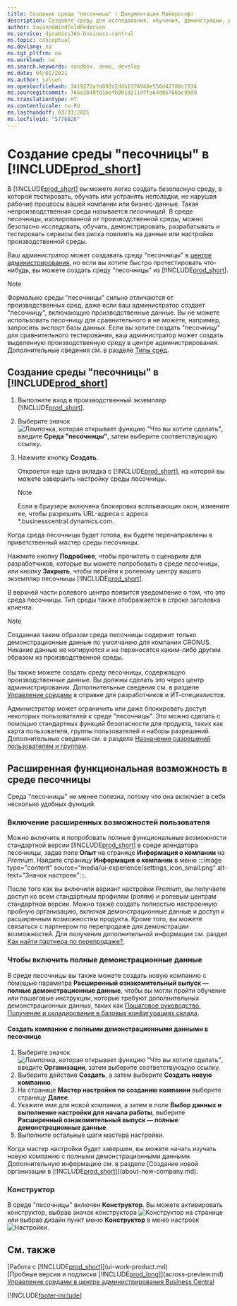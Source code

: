 ```yaml
---
title: Создание среды "песочницы" | Документация Майкрософт
description: Создайте среду для исследования, обучения, демонстрации, разработки и тестирования.
author: SusanneWindfeldPedersen
ms.service: dynamics365-business-central
ms.topic: conceptual
ms.devlang: na
ms.tgt_pltfrm: na
ms.workload: na
ms.search.keywords: sandbox, demo, develop
ms.date: 04/01/2021
ms.author: solsen
ms.openlocfilehash: 3419272afd092d2ddb1374940e556d42709c1534
ms.sourcegitcommit: 766e2840fd16efb901d211d7fa64d96766ac99d9
ms.translationtype: HT
ms.contentlocale: ru-RU
ms.lasthandoff: 03/31/2021
ms.locfileid: "5776026"
---
```

# <a name="creating-a-sandbox-environment-in-prod_short"></a>Создание среды "песочницы" в [!INCLUDE[prod_short](includes/prod_short.md)]

В [!INCLUDE[prod_short](includes/prod_short.md)] вы можете легко создать безопасную среду, в которой тестировать, обучать или устранять неполадки, не нарушая рабочие процессы вашей компании или бизнес-данные. Такая непроизводственная среда называется *песочницей*. В среде песочницы, изолированной от производственной среды, можно безопасно исследовать, обучать, демонстрировать, разрабатывать и тестировать сервисы без риска повлиять на данные или настройки производственной среды.  

Ваш администратор может создавать среду "песочницы" в [центре администрирования](/dynamics365/business-central/dev-itpro/administration/tenant-admin-center-environments?toc=/dynamics365/business-central/toc.json), но если вы хотите быстро протестировать что-нибудь, вы можете создать среду "песочницы" из [!INCLUDE[prod_short](includes/prod_short.md)].  

> [!NOTE]
> Формально среды "песочницы" сильно отличаются от производственных сред, даже если ваш администратор создает "песочницу", включающую производственные данные. Вы не можете использовать песочницу для сравнительного и не можете, например, запросить экспорт базы данных. Если вы хотите создать "песочницу" для сравнительного тестирования, ваш администратор может создать выделенную производственную среду в центре администрирования. Дополнительные сведения см. в разделе [Типы сред](/dynamics365/business-central/dev-itpro/administration/tenant-admin-center-environments#types-of-environments).

## <a name="to-create-a-sandbox-environment-in-your-prod_short"></a>Создание среды "песочницы" в [!INCLUDE[prod_short](includes/prod_short.md)]

1. Выполните вход в производственный экземпляр [!INCLUDE[prod_short](includes/prod_short.md)].

2. Выберите значок ![Лампочка, которая открывает функцию "Что вы хотите сделать"](media/ui-search/search_small.png "Что вы хотите сделать"), введите **Среда "песочницы"**, затем выберите соответствующую ссылку.
    <!-- ![Sandbox Environment Setup](./media/across-sandbox/sandbox-environment-setup.png) -->
3. Нажмите кнопку **Создать**.  

    Откроется еще одна вкладка с [!INCLUDE[prod_short](includes/prod_short.md)], на которой вы можете завершить настройку среды песочницы.

    > [!NOTE]  
    >  Если в браузере включена блокировка всплывающих окон, измените ее, чтобы разрешить URL-адреса с адреса *.businesscentral.dynamics.com.

Когда среда песочницы будет готова, вы будете перенаправлены в приветственный мастер среды песочницы.
<!-- ![Sandbox Welcome Wizard](./media/across-sandbox/sandbox-wizard.png) -->

Нажмите кнопку **Подробнее**, чтобы прочитать о сценариях для разработчиков, которые вы можете попробовать в среде песочницы, или кнопку **Закрыть**, чтобы перейти к ролевому центру вашего экземпляр песочницы [!INCLUDE[prod_short](includes/prod_short.md)].

В верхней части ролевого центра появится уведомление о том, что это среда песочницы. Тип среды также отображается в строке заголовка клиента.
    <!-- ![Sandbox RoleCenter Notification](./media/across-sandbox/sandbox-rolecenter-notification.png) -->

> [!NOTE]
> Созданная таким образом среда песочницы содержит только демонстрационные данные по умолчанию для компании CRONUS. Никакие данные не копируются и не переносятся каким-либо другим образом из производственной среды.<br /><br />
> Вы также можете создать среду песочницы, содержащую производственные данные. Вы должны сделать это через центр администрирования. Дополнительные сведения см. в разделе [Управление средами](/dynamics365/business-central/dev-itpro/administration/tenant-admin-center-environments) в справке для разработчиков и ИТ-специалистов.  

<!--To switch between your production and sandbox environments, you can use the Business Central app launcher.
    ![Sandbox Dynamics365 Menu](./media/across-sandbox/sandbox-dynamics365-menu.png) -->

Администратор может ограничить или даже блокировать доступ некоторых пользователей к среде "песочницы". Это можно сделать с помощью стандартных функций безопасности для продукта, таких как карта пользователя, группы пользователей и наборы разрешений. Дополнительные сведения см. в разделе [Назначение разрешений пользователям и группам](ui-define-granular-permissions.md).  

<!-- ![Sandbox Permission Sets](./media/across-sandbox/sandbox-permission-sets.png) -->

## <a name="advanced-functionality-in-the-sandbox-environment"></a>Расширенная функциональная возможность в среде песочницы

Среда "песочницы" не менее полезна, потому что она включает в себя несколько удобных функций.

### <a name="to-enable-the-advanced-user-experience"></a>Включение расширенных возможностей пользователя

Можно включить и попробовать полные функциональные возможности стандартной версии [!INCLUDE[prod_short](includes/prod_short.md)] в среде арендатора песочницы, задав поле **Опыт** на странице **Информация о компании** на *Premium*. Найдите страницу **Информация о компании** в меню :::image type="content" source="media/ui-experience/settings_icon_small.png" alt-text="Значок настроек":::.  

После того как вы включили вариант настройки *Premium*, вы получаете доступ ко всем стандартным профилям (ролям) и ролевым центрам стандартной версии. Можно также создать полностью настроенную пробную организацию, включая демонстрационные данные и доступ к расширенным возможностям продукта. Кроме того, вы можете связаться с партнером по перепродаже для демонстрации возможностей. Для получения дополнительной информации см. раздел [Как найти партнера по перепродаже?](across-faq.md#findpartner),  

### <a name="to-enable-complete-sample-data"></a>Чтобы включить полные демонстрационные данные

В среде песочницы вы также можете создать новую компанию с помощью параметра **Расширенный ознакомительный выпуск — полные демонстрационные данные**, чтобы вы могли пройти обучение или пошаговые инструкции, которые требуют дополнительных демонстрационных данных, таких как [Пошаговое руководство. Получение и складирование в базовых конфигурациях склада](walkthrough-receiving-and-putting-away-in-basic-warehousing.md).  

#### <a name="to-create-a-company-with-complete-sample-data-in-a-sandbox"></a>Создать компанию с полными демонстрационными данными в песочнице

1. Выберите значок ![Лампочка, которая открывает функцию "Что вы хотите сделать"](media/ui-search/search_small.png "Что вы хотите сделать"), введите **Организации**, затем выберите соответствующую ссылку.  
2. Выберите действие **Создать**, а затем выберите **Создать новую компанию**.  
3. На странице **Мастер настройки по созданию компании** выберите страницу **Далее**.  
4. Укажите имя для новой компании, а затем в поле **Выбор данных и выполнение настройки для начала работы**, выберите **Расширенный ознакомительный выпуск — полные демонстрационные данные**.  
5. Выполните остальные шаги мастера настройки.  

Когда мастер настройки будет завершен, вы можете начать изучать новую компанию с полными демонстрационными данными. Дополнительную информацию см. в разделе [Создание новой организации в [!INCLUDE[prod_short](includes/prod_short.md)]](about-new-company.md).  

### <a name="designer"></a>Конструктор

В среде "песочницы" включен **Конструктор**. Вы можете активировать конструктор, выбрав значок конструктора ![Конструктор](./media/across-sandbox/sandbox-inclient-design-icon.png) на странице или выбрав дизайн пункт меню **Конструктор** в меню настроек ![Настройки](media/ui-experience/settings_icon_small.png).

<!-- ![In-client Designer](./media/across-sandbox/sandbox-inclient-designer.png) -->

## <a name="see-also"></a>См. также

[Работа с [!INCLUDE[prod_short](includes/prod_short.md)]](ui-work-product.md)  
[Пробные версии и подписки [!INCLUDE[prod_long](includes/prod_long.md)]](across-preview.md)  
[Управление средами в центре администрирования Business Central](/dynamics365/business-central/dev-itpro/administration/tenant-admin-center-environments)  


[!INCLUDE[footer-include](includes/footer-banner.md)]